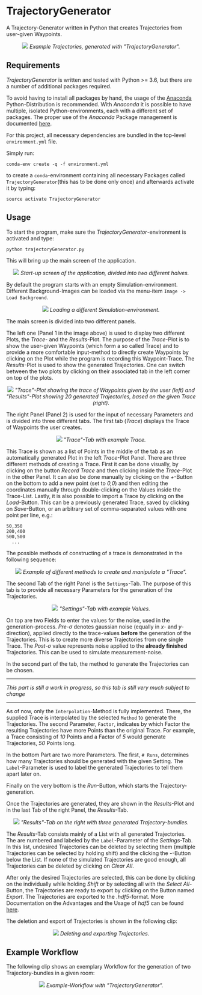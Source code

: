 # TrajectoryGenerator
A Trajectory-Generator written in Python that creates Trajectories from
user-given Waypoints.

<p align="center">
<img src="docs/images/Example.png">
<em>Example Trajectories, generated with "TrajectoryGenerator".</em>
</p>

## Requirements

*TrajectoryGenerator* is written and tested with Python >= 3.6, but there 
are a number of additional packages required.

To avoid having to install all packages by hand, the usage of the 
[Anaconda](https://www.anaconda.com/) Python-Distribution is recommended.
With *Anaconda* it is possible to have multiple, isolated Python-environments, each with a different set of packages.
The proper use of the *Anaconda* Package management is documented [here](https://conda.io/docs/index.html).

For this project, all necessary dependencies are bundled in the top-level 
`environment.yml` file.

Simply run:
```
conda-env create -q -f environment.yml
```
to create a `conda`-environment containing all necessary Packages called `TrajectoryGenerator`(this has to be done only once) and afterwards activate it by typing:
```
source activate TrajectoryGenerator
```
## Usage

To start the program, make sure the *TrajectoryGenerator*-environment is
activated and type:
```
python trajectoryGenerator.py
```
This will bring up the main screen of the application.

<p align="center">
<img src="docs/images/description.png">
<em>Start-up screen of the application, divided into two different halves.</em>
</p>

By default the program starts with an empty Simulation-environment.
Different Background-Images can be loaded via the menu-item
`Image -> Load Background`.

<p align="center">
<img src="docs/images/background_edit.gif">
<em>Loading a different Simulation-environment.</em>
</p>


The main screen is divided into two different panels.

The left one (Panel 1 in the image above) is used to display two different 
Plots, the *Trace*- and the *Results*-Plot.
The purpose of the *Trace*-Plot is to show the user-given Waypoints 
(which form a so called Trace) and to
provide a more comfortable input-method to directly create Waypoints by
clicking on the Plot while the program is recording this Waypoint-Trace.
The *Results*-Plot is used to show the generated Trajectories.
One can switch between the two plots by clicking on their associated tab in
the left corner on top of the plots.

<p align="center">
<img src="docs/images/combined.png">
<em>"Trace"-Plot showing the trace of Waypoints given by the user (left) and "Results"-Plot showing 20 generated Trajectories, based on the given Trace (right).</em>
</p>


The right Panel (Panel 2) is used for the input of necessary Parameters and
is divided into three different tabs.
The first tab (*Trace*) displays the Trace of Waypoints the user creates.

<p align="center">
<img src="docs/images/trace.png">
<em>"Trace"-Tab with example Trace.</em>
</p>

This Trace is shown as a list of Points in the middle of the tab as an
automatically generated Plot in the left *Trace*-Plot Panel.
There are three different methods of creating a Trace.
First it can be done visually, by clicking on the button *Record Trace*
and then clicking inside the *Trace*-Plot in the other Panel.
It can also be done manually by clicking on the *+*-Button on the bottom to
add a new point (set to *0,0*) and then editing the coordinates manually 
through double-clicking on the Values inside the Trace-List.
Lastly, it is also  possible to import a Trace by
clicking on the *Load*-Button.
This can be a previously generated Trace, saved by clicking on *Save*-Button,
or an arbitrary set of comma-separated values with one point per line, e.g.:

```
50,350
200,400
500,500
  ...
```

The possible methods of constructing of a trace is demonstrated in the 
following sequence:

<p align="center">
<img src="docs/images/create_trace.gif">
<em>Example of different methods to create and manipulate a "Trace".</em>
</p>

The second Tab of the right Panel is the `Settings`-Tab.
The purpose of this tab is to provide all necessary Parameters for the 
generation of the Trajectories.

<p align="center">
<img src="docs/images/settings.png">
<em>"Settings"-Tab with example Values.</em>
</p>

On top are two Fields to enter the values for the noise, used in the 
generation-process.
*Pre-$\sigma$* denotes gaussian noise (equally in *x*- and *y*-direction),
applied directly to the trace-values  **before** the generation of the 
Trajectories. 
This is to create more diverse Trajectories from one single Trace.
The *Post-$\sigma$* value represents noise applied to the  **already finished** Trajectories. This can be used to simulate measurement-noise. 

In the second part of the tab, the method to generate the Trajectories 
can be chosen.

---
*This part is still a work in progress, so this tab is still very much 
subject to change*

---
As of now, only the `Interpolation`-Method is fully implemented.
There, the supplied Trace is interpolated by the selected `Method` to 
generate the Trajectories.
The second Parameter, `Factor`, indicates by which Factor the resulting 
Trajectories have more Points than the original Trace.
For example, a Trace consisting of *10* Points and a Factor of *5* would
generate Trajectories, *50* Points long.

In the bottom Part are two more Parameters.
The first, `# Runs`, determines how many Trajectories should be generated
with the given Setting.
The `Label`-Parameter is used to label the generated Trajectories to tell 
them apart later on.

Finally on the very bottom is the *Run*-Button, which starts the Trajectory-generation.

Once the Trajectories are generated, they are shown in the *Results*-Plot 
and in the last Tab of the right Panel, the *Results*-Tab.

<p align="center">
<img src="docs/images/results.png">
<em>"Results"-Tab on the right with three generated Trajectory-bundles.</em>
</p>

The *Results*-Tab consists mainly of a List with all generated Trajectories.
The are numbered and labeled by the `Label`-Parameter of the *Settings*-Tab.
In this list, undesired Trajectories can be deleted by selecting them 
(multiple Trajectories can be selected by holding shift) and the clicking
the *-*-Button below the List.
If none of the simulated Trajectories are good enough, all Trajectories
can be deleted by clicking on *Clear All*.

After only the desired Trajectories are selected, this can be done by 
clicking on the individually while holding *Shift* or by selecting all with
the *Select All*-Button, the Trajectories are ready to export by clicking
on the Button named *Export*.
The Trajectories are exported to the *.hdf5*-format.
More Documentation on the Advantages and the Usage of *hdf5* can be found
[here](https://www.hdfgroup.org/).

The deletion and export of Trajectories is shown in the following clip:

<p align="center">
<img src="docs/images/export_edit.gif">
<em>Deleting and exporting Trajectories.</em>
</p>


## Example Workflow

The following clip shows an exemplary Workflow for the generation of
two Trajectory-bundles in a given room:


<p align="center">
<img src="docs/images/example_edit.gif">
<em>Example-Workflow with "TrajectoryGenerator".</em>
</p>
